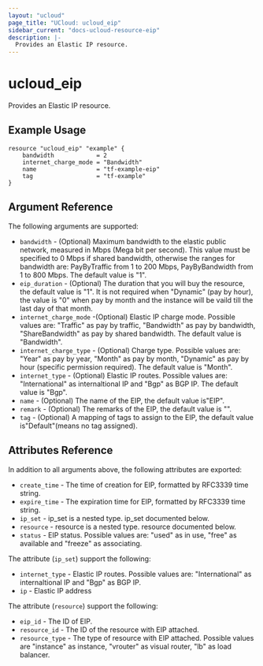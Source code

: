 ```yaml
---
layout: "ucloud"
page_title: "UCloud: ucloud_eip"
sidebar_current: "docs-ucloud-resource-eip"
description: |-
  Provides an Elastic IP resource.
---
```


# ucloud_eip

Provides an Elastic IP resource.

## Example Usage

```hcl
resource "ucloud_eip" "example" {
    bandwidth            = 2
    internet_charge_mode = "Bandwidth"
    name                 = "tf-example-eip"
    tag                  = "tf-example"
}
```

## Argument Reference

The following arguments are supported:

* `bandwidth` - (Optional) Maximum bandwidth to the elastic public network, measured in Mbps (Mega bit per second). This value must be specified to 0 Mbps if shared bandwidth, otherwise the ranges for bandwidth are: PayByTraffic from 1 to 200 Mbps, PayByBandwidth from 1 to 800 Mbps. The default value is "1".
* `eip_duration` - (Optional) The duration that you will buy the resource, the default value is "1". It is not required when "Dynamic" (pay by hour), the value is "0" when pay by month and the instance will be vaild till the last day of that month.
* `internet_charge_mode` -(Optional) Elastic IP charge mode. Possible values are: "Traffic" as pay by traffic, "Bandwidth" as pay by bandwidth, "ShareBandwidth" as pay by shared bandwidth. The default value is "Bandwidth".
* `internet_charge_type` - (Optional) Charge type. Possible values are: "Year" as pay by year, "Month" as pay by month, "Dynamic" as pay by hour (specific permission required). The default value is "Month".
* `internet_type` - (Optional) Elastic IP routes. Possible values are: "International" as internaltional IP and "Bgp" as BGP IP. The default value is "Bgp".
* `name` - (Optional) The name of the EIP, the default value is"EIP".
* `remark` - (Optional) The remarks of the EIP, the default value is "".
* `tag` - (Optional) A mapping of tags to assign to the EIP, the default value is"Default"(means no tag assigned).

## Attributes Reference

In addition to all arguments above, the following attributes are exported:

* `create_time` - The time of creation for EIP, formatted by RFC3339 time string.
* `expire_time` - The expiration time for EIP, formatted by RFC3339 time string.
* `ip_set` - ip_set is a nested type. ip_set documented below.
* `resource` - resource is a nested type. resource documented below.
* `status` - EIP status. Possible values are: "used" as in use, "free" as available and "freeze" as associating.

The attribute (`ip_set`) support the following:

* `internet_type` - Elastic IP routes. Possible values are: "International" as internaltional IP and "Bgp" as BGP IP.
* `ip` - Elastic IP address

The attribute (`resource`) support the following:

* `eip_id` - The ID of EIP.
* `resource_id` - The ID of the resource with EIP attached.
* `resource_type` - The type of resource with EIP attached. Possible values are "instance" as instance, "vrouter" as visual router, "lb" as load balancer.
